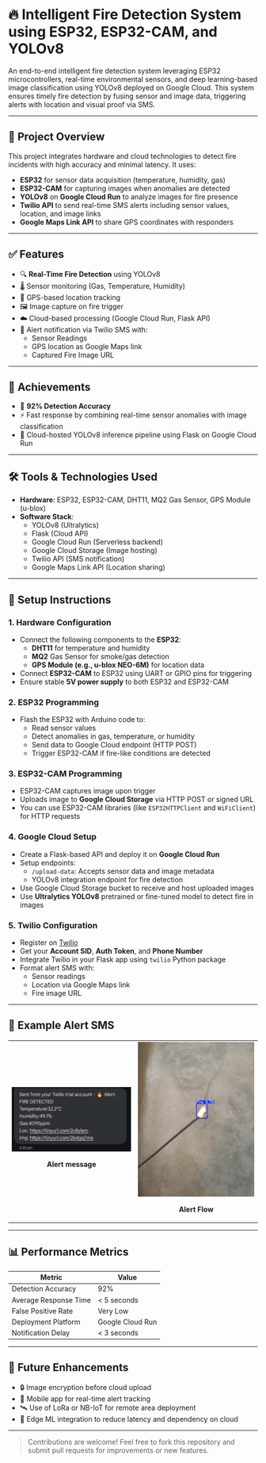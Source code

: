 
# 🔥 Intelligent Fire Detection System using ESP32, ESP32-CAM, and YOLOv8

An end-to-end intelligent fire detection system leveraging ESP32 microcontrollers, real-time environmental sensors, and deep learning-based image classification using YOLOv8 deployed on Google Cloud. This system ensures timely fire detection by fusing sensor and image data, triggering alerts with location and visual proof via SMS.

---

## 📌 Project Overview

This project integrates hardware and cloud technologies to detect fire incidents with high accuracy and minimal latency. It uses:

- **ESP32** for sensor data acquisition (temperature, humidity, gas)
- **ESP32-CAM** for capturing images when anomalies are detected
- **YOLOv8** on **Google Cloud Run** to analyze images for fire presence
- **Twilio API** to send real-time SMS alerts including sensor values, location, and image links
- **Google Maps Link API** to share GPS coordinates with responders

---

## ✅ Features

- 🔍 **Real-Time Fire Detection** using YOLOv8
- 🌡️ Sensor monitoring (Gas, Temperature, Humidity)
- 📍 GPS-based location tracking
- 🖼️ Image capture on fire trigger
- ☁️ Cloud-based processing (Google Cloud Run, Flask API)
- 📲 Alert notification via Twilio SMS with:
  - Sensor Readings
  - GPS location as Google Maps link
  - Captured Fire Image URL

---

## 🎯 Achievements

- 🔁 **92% Detection Accuracy**
- ⚡ Fast response by combining real-time sensor anomalies with image classification
- 📡 Cloud-hosted YOLOv8 inference pipeline using Flask on Google Cloud Run

---

## 🛠️ Tools & Technologies Used

- **Hardware**: ESP32, ESP32-CAM, DHT11, MQ2 Gas Sensor, GPS Module (u-blox)
- **Software Stack**:
  - YOLOv8 (Ultralytics)
  - Flask (Cloud API)
  - Google Cloud Run (Serverless backend)
  - Google Cloud Storage (Image hosting)
  - Twilio API (SMS notification)
  - Google Maps Link API (Location sharing)

---


## 🚀 Setup Instructions

### 1. Hardware Configuration
- Connect the following components to the **ESP32**:
  - **DHT11** for temperature and humidity
  - **MQ2** Gas Sensor for smoke/gas detection
  - **GPS Module (e.g., u-blox NEO-6M)** for location data
- Connect **ESP32-CAM** to ESP32 using UART or GPIO pins for triggering
- Ensure stable **5V power supply** to both ESP32 and ESP32-CAM

### 2. ESP32 Programming
- Flash the ESP32 with Arduino code to:
  - Read sensor values
  - Detect anomalies in gas, temperature, or humidity
  - Send data to Google Cloud endpoint (HTTP POST)
  - Trigger ESP32-CAM if fire-like conditions are detected

### 3. ESP32-CAM Programming
- ESP32-CAM captures image upon trigger
- Uploads image to **Google Cloud Storage** via HTTP POST or signed URL
- You can use ESP32-CAM libraries (like `ESP32HTTPClient` and `WiFiClient`) for HTTP requests

### 4. Google Cloud Setup
- Create a Flask-based API and deploy it on **Google Cloud Run**
- Setup endpoints:
  - `/upload-data`: Accepts sensor data and image metadata
  - YOLOv8 integration endpoint for fire detection
- Use Google Cloud Storage bucket to receive and host uploaded images
- Use **Ultralytics YOLOv8** pretrained or fine-tuned model to detect fire in images

### 5. Twilio Configuration
- Register on [Twilio](https://www.twilio.com/)
- Get your **Account SID**, **Auth Token**, and **Phone Number**
- Integrate Twilio in your Flask app using `twilio` Python package
- Format alert SMS with:
  - Sensor readings
  - Location via Google Maps link
  - Fire image URL

---

## 📄 Example Alert SMS

<table>
  <tr>
    <td align="center">
      <img src="output/fire_alert.jpeg" alt="Alert message" width="300"/>
      <p><strong>Alert message</strong></p>
    </td>
    <td align="center">
      <img src="output/captured_image.jpeg" alt="Captured fire image using ESP32 CAM" width="300"/>
      <p><strong>Alert Flow</strong></p>
    </td>
  </tr>
</table>


---

## 📊 Performance Metrics

| Metric               | Value          |
|----------------------|----------------|
| Detection Accuracy   | 92%            |
| Average Response Time| < 5 seconds    |
| False Positive Rate  | Very Low       |
| Deployment Platform  | Google Cloud Run |
| Notification Delay   | < 3 seconds    |

---

## 🧠 Future Enhancements

- 🔒 Image encryption before cloud upload
- 📱 Mobile app for real-time alert tracking
- 🛰️ Use of LoRa or NB-IoT for remote area deployment
- 🧠 Edge ML integration to reduce latency and dependency on cloud

---


> Contributions are welcome! Feel free to fork this repository and submit pull requests for improvements or new features.

